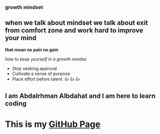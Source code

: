 ### growth mindset
## when we talk about mindset we talk about exit from comfort zone and work hard to improve your mind
**that mean no pain no gain**

 *how to keep yourself in a growth mindse* 
- Stop seeking approval
- Cultivate a sense of purpose
- Place effort before talent.
:+1: :+1: :+1:

## I am Abdalrhman Albdahat and I am here to learn coding
# This is my [GitHub Page](https://github.com/boodah96)
